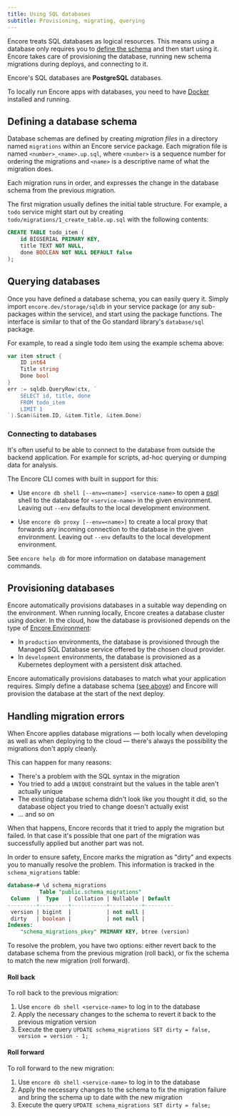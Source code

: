 ```yaml
---
title: Using SQL databases
subtitle: Provisioning, migrating, querying
---
```


Encore treats SQL databases as logical resources.
This means using a database only requires you to [define the schema](#defining-a-database-schema)
and then start using it. Encore takes care of provisioning the database, running
new schema migrations during deploys, and connecting to it.

Encore's SQL databases are **PostgreSQL** databases.

<Callout type="important">

To locally run Encore apps with databases, you need to have [Docker](https://www.docker.com) installed and running.

</Callout>

## Defining a database schema

Database schemas are defined by creating *migration files* in a directory named `migrations`
within an Encore service package. Each migration file is named `<number>_<name>.up.sql`, where
`<number>` is a sequence number for ordering the migrations and `<name>` is a
descriptive name of what the migration does.

Each migration runs in order, and expresses the change in the database schema
from the previous migration.

The first migration usually defines the initial table structure. For example,
a `todo` service might start out by creating `todo/migrations/1_create_table.up.sql` with
the following contents:

```sql
CREATE TABLE todo_item (
    id BIGSERIAL PRIMARY KEY,
    title TEXT NOT NULL,
    done BOOLEAN NOT NULL DEFAULT false
);
```

## Querying databases

Once you have defined a database schema, you can easily query it.
Simply import `encore.dev/storage/sqldb` in your service package (or any sub-packages within the service),
and start using the package functions. The interface is similar to that of the Go standard library's
`database/sql` package.

For example, to read a single todo item using the example schema above:

```go
var item struct {
    ID int64
    Title string
    Done bool
}
err := sqldb.QueryRow(ctx, `
    SELECT id, title, done
    FROM todo_item
    LIMIT 1
`).Scan(&item.ID, &item.Title, &item.Done)
```

### Connecting to databases

It's often useful to be able to connect to the database from outside the backend application.
For example for scripts, ad-hoc querying or dumping data for analysis.

The Encore CLI comes with built in support for this:

* Use `encore db shell [--env=<name>] <service-name>` to open a [psql](https://www.postgresql.org/docs/current/app-psql.html)
  shell to the database for `<service-name>` in the given environment.
  Leaving out `--env` defaults to the local development environment.

* Use `encore db proxy [--env=<name>]` to create a local proxy that forwards any incoming connection
  to the database in the given environment.
  Leaving out `--env` defaults to the local development environment.

See `encore help db` for more information on database management commands.

## Provisioning databases

Encore automatically provisions databases in a suitable way depending on the environment.
When running locally, Encore creates a database cluster using docker.
In the cloud, how the database is provisioned depends on the type of [Encore Environment](/docs/concepts/environments):

- In `production` environments, the database is provisioned through the Managed SQL Database
  service offered by the chosen cloud provider.
- In `development` environments, the database is provisioned as a Kubernetes deployment
  with a persistent disk attached.

Encore automatically provisions databases to match what your application requires.
Simply define a database schema ([see above](#defining-a-database-schema)) and Encore
will provision the database at the start of the next deploy.

## Handling migration errors

When Encore applies database migrations — both locally when developing as well as when deploying to the cloud — there's always the possibility the migrations don't apply cleanly.

This can happen for many reasons:
- There's a problem with the SQL syntax in the migration
- You tried to add a `UNIQUE` constraint but the values in the table aren't actually unique
- The existing database schema didn't look like you thought it did, so the database object you tried to change doesn't actually exist
- ... and so on

When that happens, Encore records that it tried to apply the migration but failed.
In that case it's possible that one part of the migration was successfully applied but another part was not.

In order to ensure safety, Encore marks the migration as "dirty" and expects you to manually resolve the problem.
This information is tracked in the `schema_migrations` table:

```sql
database=# \d schema_migrations
          Table "public.schema_migrations"
 Column  |  Type   | Collation | Nullable | Default
---------+---------+-----------+----------+---------
 version | bigint  |           | not null |
 dirty   | boolean |           | not null |
Indexes:
    "schema_migrations_pkey" PRIMARY KEY, btree (version)
```

To resolve the problem, you have two options: either revert back to the database schema from the previous migration (roll back), or fix the schema to match the new migration (roll forward).

#### Roll back

To roll back to the previous migration:

1. Use `encore db shell <service-name>` to log in to the database
2. Apply the necessary changes to the schema to revert it back to the previous migration version
3. Execute the query `UPDATE schema_migrations SET dirty = false, version = version - 1;`

#### Roll forward

To roll forward to the new migration:

1. Use `encore db shell <service-name>` to log in to the database
2. Apply the necessary changes to the schema to fix the migration failure and bring the schema up to date with the new migration
3. Execute the query `UPDATE schema_migrations SET dirty = false;`
